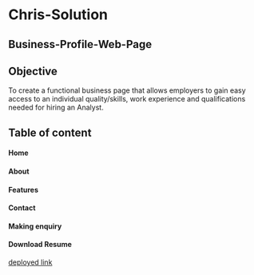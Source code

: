 # Chris-Solution

## Business-Profile-Web-Page

## Objective
To create a functional business page that allows employers to gain easy access to an individual quality/skills, work experience and qualifications needed for hiring an Analyst.

## Table of content
#### Home
#### About
#### Features
#### Contact
#### Making enquiry
#### Download Resume

[deployed link](https://lawzstopwar.github.io/Chris-Solutions/)